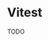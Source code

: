 # Vitest

<!--
https://github.com/cuixueshe/dida/search?q=vitest
https://github.com/gyash24x7/shaastra/search?q=vitest
https://github.com/thinc-org/hacktoschool-kitakita/search?q=vitest
https://github.com/xStrixU/microsoft-teams-clone/search?q=vitest
-->

TODO
